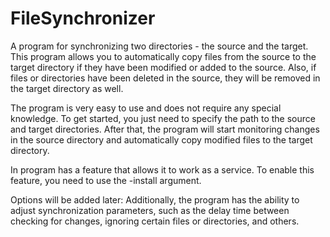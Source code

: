 # FileSynchronizer

А program for synchronizing two directories - the source and the target. This program allows you to automatically copy files from the source to the target directory if they have been modified or added to the source. Also, if files or directories have been deleted in the source, they will be removed in the target directory as well.

The program is very easy to use and does not require any special knowledge. To get started, you just need to specify the path to the source and target directories. After that, the program will start monitoring changes in the source directory and automatically copy modified files to the target directory.

In program has a feature that allows it to work as a service. To enable this feature, you need to use the -install argument.

Options will be added later:
Additionally, the program has the ability to adjust synchronization parameters, such as the delay time between checking for changes, ignoring certain files or directories, and others.

